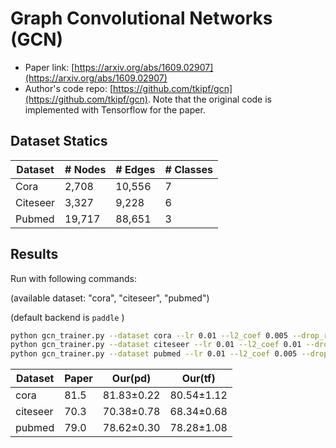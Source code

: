 Graph Convolutional Networks (GCN)
============

- Paper link: [https://arxiv.org/abs/1609.02907](https://arxiv.org/abs/1609.02907)
- Author's code repo: [https://github.com/tkipf/gcn](https://github.com/tkipf/gcn). Note that the original code is 
implemented with Tensorflow for the paper. 

Dataset Statics
-------
| Dataset  | # Nodes | # Edges | # Classes |
| -------- | ------- | ------- | --------- |
| Cora     | 2,708   | 10,556  | 7         |
| Citeseer | 3,327   | 9,228   | 6         |
| Pubmed   | 19,717  | 88,651  | 3         |



Results
-------

Run with following commands:

(available dataset: "cora", "citeseer", "pubmed") 

(default backend is  `paddle` )

```bash
python gcn_trainer.py --dataset cora --lr 0.01 --l2_coef 0.005 --drop_rate 0.9
python gcn_trainer.py --dataset citeseer --lr 0.01 --l2_coef 0.01 --drop_rate 0.7
python gcn_trainer.py --dataset pubmed --lr 0.01 --l2_coef 0.005 --drop_rate 0.6
```


| Dataset  | Paper | Our(pd)    | Our(tf) |
|----------|-------|-------------|---------|
| cora     | 81.5  | 81.83±0.22 |80.54±1.12|
| citeseer | 70.3  | 70.38±0.78 |68.34±0.68|
| pubmed | 79.0  | 78.62±0.30 |78.28±1.08|

